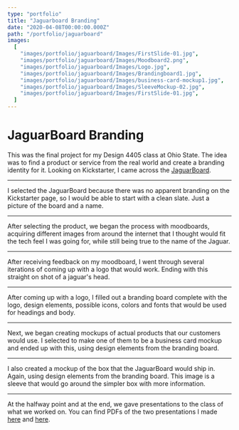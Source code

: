```yaml
---
type: "portfolio"
title: "Jaguarboard Branding"
date: "2020-04-08T00:00:00.000Z"
path: "/portfolio/jaguarboard"
images:
  [
    "images/portfolio/jaguarboard/Images/FirstSlide-01.jpg",
    "images/portfolio/jaguarboard/Images/Moodboard2.png",
    "images/portfolio/jaguarboard/Images/Logo.jpg",
    "images/portfolio/jaguarboard/Images/Brandingboard1.jpg",
    "images/portfolio/jaguarboard/Images/business-card-mockup1.jpg",
    "images/portfolio/jaguarboard/Images/SleeveMockup-02.jpg",
    "images/portfolio/jaguarboard/Images/FirstSlide-01.jpg",
  ]
---
```


# JaguarBoard Branding

This was the final project for my Design 4405 class at Ohio State. The idea was to find a product or service from the real world and create a branding identity for it. Looking on Kickstarter, I came across the [JaguarBoard](https://www.kickstarter.com/projects/263025908/jaguarboard-x86-based-single-board-computer).

---

I selected the JaguarBoard because there was no apparent branding on the Kickstarter page, so I would be able to start with a clean slate. Just a picture of the board and a name.

---

After selecting the product, we began the process with moodboards, acquiring different images from around the internet that I thought would fit the tech feel I was going for, while still being true to the name of the Jaguar.

---

After receiving feedback on my moodboard, I went through several iterations of coming up with a logo that would work. Ending with this straight on shot of a jaguar's head.

---

After coming up with a logo, I filled out a branding board complete with the logo, design elements, possible icons, colors and fonts that would be used for headings and body.

---

Next, we began creating mockups of actual products that our customers would use. I selected to make one of them to be a business card mockup and ended up with this, using design elements from the branding board.

---

I also created a mockup of the box that the JaguarBoard would ship in. Again, using design elements from the branding board. This image is a sleeve that would go around the simpler box with more information.

---

At the halfway point and at the end, we gave presentations to the class of what we worked on. You can find PDFs of the two presentations I made [here](images/portfolio/jaguarboard/Presentation1.pdf) and [here](images/portfolio/jaguarboard/Presentation2.pdf).
